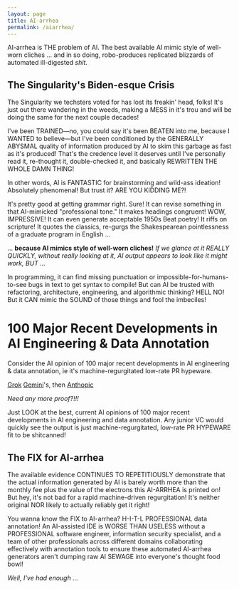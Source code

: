 ```yaml
---
layout: page
title: AI-arrhea
permalink: /aiarrhea/
---
```


AI-arrhea is THE problem of AI. The best available AI mimic style of well-worn cliches ... and in so doing, robo-produces replicated blizzards of automated ill-digested *shit.* 

## The Singularity's Biden-esque Crisis

The Singularity we techsters voted for has lost its freakin' head, folks! It's just out there wandering in the weeds, making a MESS in it's trou and will be doing the same for the next couple decades!

I've been TRAINED—no, you could say it's been BEATEN into me, because I WANTED to believe—but I've been conditioned by the GENERALLY ABYSMAL quality of information produced by AI to skim this garbage as fast as it's produced! That's the credence level it deserves until I've personally read it, re-thought it, double-checked it, and basically REWRITTEN THE WHOLE DAMN THING!

In other words, AI is FANTASTIC for brainstorming and wild-ass ideation! Absolutely phenomenal! But trust it? ARE YOU KIDDING ME?!

It's pretty good at getting grammar right. Sure! It can revise something in that AI-mimicked "professional tone." It makes headings congruent! WOW, IMPRESSIVE! It can even generate acceptable 1950s Beat poetry! It riffs on scripture! It quotes the classics, re-gurgs the Shakespearean pointlessness of a graduate program in English ... 

... **because AI mimics style of well-worn cliches!**  *If we glance at it REALLY QUICKLY, without really looking at it, AI output *appears* to look like it might work, BUT ...*

In programming, it can find missing punctuation or impossible-for-humans-to-see bugs in text to get syntax to compile! But can AI be trusted with refactoring, architecture, engineering, and algorithmic thinking? HELL NO! But it CAN mimic the SOUND of those things and fool the imbeciles!

# 100 Major Recent Developments in AI Engineering & Data Annotation

Consider the AI opinion of 100 major recent developments in AI engineering & data annotation, ie it's machine-regurgitated low-rate PR hypeware.

[Grok](https://x.com/i/grok/share/sYDuWURScxKU6SJ2GuCWgRRVE) [Gemini](#https://g.co/gemini/share/12e3cce9e928)'s, then [Anthopic](https://claude.ai/share/9bd476db-6251-4688-970c-f7edd6a60b5f)

*Need any more proof?!!!*

Just LOOK at the best, current AI opinions of 100 major recent developments in AI engineering and data annotation. Any junior VC would quickly see the output is just machine-regurgitated, low-rate PR HYPEWARE fit to be shitcanned!

## The FIX for AI-arrhea

The available evidence CONTINUES TO REPETITIOUSLY demonstrate that the actual information generated by AI is barely worth more than the monthly fee plus the value of the electrons this AI-ARRHEA is printed on! But hey, it's not bad for a rapid machine-driven regurgitation! It's neither original NOR likely to actually reliably get it right!

You wanna know the FIX to AI-arrhea? H-I-T-L PROFESSIONAL data annotation! An AI-assisted IDE is WORSE THAN USELESS without a PROFESSIONAL software engineer, information security specialist, and a team of other professionals across different domains collaborating effectively with annotation tools to ensure these automated AI-arrhea generators aren't dumping raw AI SEWAGE into everyone's thought food bowl!

*Well, I've had enough ...*


